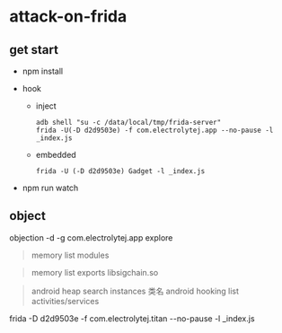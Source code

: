 # attack-on-frida

## get start
- npm install
- hook

  - inject

    ```
    adb shell "su -c /data/local/tmp/frida-server"
    frida -U(-D d2d9503e) -f com.electrolytej.app --no-pause -l _index.js
    ```

  - embedded

    `frida -U (-D d2d9503e) Gadget -l _index.js`

- npm run watch

## object

objection -d -g com.electrolytej.app explore

> memory list modules

> memory list exports libsigchain.so

> android heap search instances 类名
> android hooking list activities/services

frida -D d2d9503e -f com.electrolytej.titan --no-pause -l _index.js
